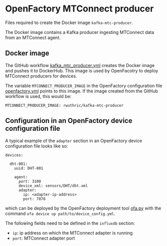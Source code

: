 # OpenFactory MTConnect producer
Files required to create the Docker image `kafka-mtc-producer`.

The Docker image contains a Kafka producer ingesting MTConnect data from an MTConnect agent.

## Docker image
The GitHub workflow [kafka_mtc_producer.yml](../../.github/workflows/kafka_mtc_producer.yml) creates the Docker image and pushes it to DockerHub. This image is used by OpenFacotry to deploy MTConnect producers for devices. 

The variable `MTCONNECT_PRODUCER_IMAGE` in the OpenFactory configuration file [openfactory.yml](../../openfactory/config/openfactory.yml) points to this image. If the image created from the GitHub workflow is used, this would be:
```
MTCONNECT_PRODUCER_IMAGE: rwuthric/kafka-mtc-producer
```

## Configuration in an OpenFactory device configuration file
A typical example of the `adapter` section in an OpenFactory device configuration file looks like so:
```
devices:

  dht-001:
    uuid: DHT-001

    agent:
      port: 3100
      device_xml: sensors/DHT/dht.xml
      adapter:
        ip: <adapter-ip-address>
        port: 7878

```
which can be deployed by the OpenFactory deployment tool [ofa.py](../../ofa.py) with the command `ofa device up path/to/device_config.yml`.

The following fields need to be defined in the `influxdb` section:
- `ip`: ip address on which the MTConnect adapter is running
- `port`: MTConnect adapter port
